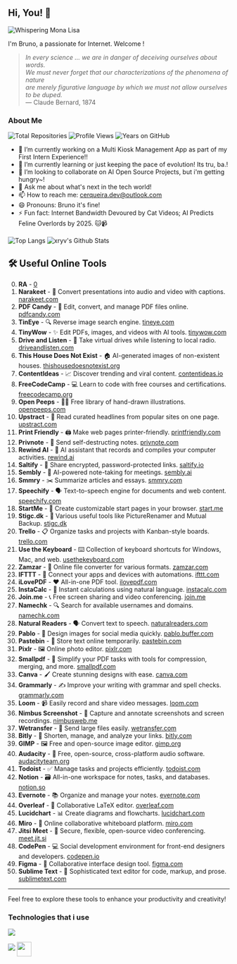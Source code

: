 ## Hi, You! 👋
![Whispering Mona Lisa](https://github.githubassets.com/images/mona-whisper.gif)

I'm Bruno, a passionate for Internet. Welcome ! 

> *In every science ... we are in danger of deceiving ourselves about words.*  
> *We must never forget that our characterizations of the phenomena of nature*  
> *are merely figurative language by which we must not allow ourselves to be duped.*  
> — Claude Bernard, 1874

### About Me  
![Total Repositories](https://img.shields.io/badge/dynamic/json?label=Total%20Repositories&query=%24.public_repos&url=https%3A%2F%2Fapi.github.com%2Fusers%2Fxryv&color=blue&logo=github) ![Profile Views](https://komarev.com/ghpvc/?username=xryv&label=Profile%20Views&color=blueviolet) ![Years on GitHub](https://img.shields.io/badge/dynamic/json?label=Years%20on%20GitHub&query=%24.created_at&url=https%3A%2F%2Fapi.github.com%2Fusers%2Fxryv&color=blue&logo=github&style=flat-square)


- 🔭 I’m currently working on a Multi Kiosk Management App as part of my First Intern Experience!! 
- 🌱 I’m currently learning or just keeping the pace of evolution! Its tru, ba.!  
- 👯 I’m looking to collaborate on AI Open Source Projects, but i'm getting hungry~! 
- 💬 Ask me about what's next in the tech world!
- 📫 How to reach me: cerqueira.dev@outlook.com
- 😄 Pronouns: Bruno it's fine! 
- ⚡ Fun fact: Internet Bandwidth Devoured by Cat Videos; AI Predicts Feline Overlords by 2025. 🐱📹
  
<img align="center" src="https://github-readme-stats.vercel.app/api/top-langs/?username=xryv" alt="Top Langs" data-canonical-src="https://github-readme-stats.vercel.app/api/top-langs/?username=xryv" style="max-width: 100%;">

<img align="center" src="https://github-readme-stats.vercel.app/api?username=xryv&&show_icons=true&theme=radical" alt="xryv's Github Stats" data-canonical-src="https://github-readme-stats.vercel.app/api?username=xryv&&show_icons=true&theme=radical" style="max-width: 100%;">


## 🛠️ Useful Online Tools
0. **RA** - [0](https://en.rakko.tools/) 
1. **Narakeet** - 🎤 Convert presentations into audio and video with captions. [narakeet.com](https://www.narakeet.com/)
2. **PDF Candy** - 📄 Edit, convert, and manage PDF files online. [pdfcandy.com](https://pdfcandy.com/)
3. **TinEye** - 🔍 Reverse image search engine. [tineye.com](https://tineye.com/)
4. **TinyWow** - ✨ Edit PDFs, images, and videos with AI tools. [tinywow.com](https://tinywow.com/)
5. **Drive and Listen** - 🚗 Take virtual drives while listening to local radio. [driveandlisten.com](https://driveandlisten.com/)
6. **This House Does Not Exist** - 🏠 AI-generated images of non-existent houses. [thishousedoesnotexist.org](https://thishousedoesnotexist.org/)
7. **ContentIdeas** - 📈 Discover trending and viral content. [contentideas.io](https://contentideas.io/)
8. **FreeCodeCamp** - 💻 Learn to code with free courses and certifications. [freecodecamp.org](https://www.freecodecamp.org/)
9. **Open Peeps** - 👩‍🎨 Free library of hand-drawn illustrations. [openpeeps.com](https://www.openpeeps.com/)
10. **Upstract** - 📰 Read curated headlines from popular sites on one page. [upstract.com](https://upstract.com/)
11. **Print Friendly** - 🖨️ Make web pages printer-friendly. [printfriendly.com](https://www.printfriendly.com/)
12. **Privnote** - 📝 Send self-destructing notes. [privnote.com](https://www.privnote.com/)
13. **Rewind AI** - 🎥 AI assistant that records and compiles your computer activities. [rewind.ai](https://www.rewind.ai/)
14. **Saltify** - 🔐 Share encrypted, password-protected links. [saltify.io](https://www.saltify.io/)
15. **Sembly** - 📝 AI-powered note-taking for meetings. [sembly.ai](https://www.sembly.ai/)
16. **Smmry** - ✂️ Summarize articles and essays. [smmry.com](https://www.smmry.com/)
17. **Speechify** - 🗣️ Text-to-speech engine for documents and web content. [speechify.com](https://www.speechify.com/)
18. **StartMe** - 📑 Create customizable start pages in your browser. [start.me](https://start.me/)
19. **Stigc.dk** - 🔧 Various useful tools like PictureRenamer and Mutual Backup. [stigc.dk](https://www.stigc.dk/)
20. **Trello** - 📋 Organize tasks and projects with Kanban-style boards. [trello.com](https://www.trello.com/)
21. **Use the Keyboard** - ⌨️ Collection of keyboard shortcuts for Windows, Mac, and web. [usethekeyboard.com](https://www.usethekeyboard.com/)
22. **Zamzar** - 📂 Online file converter for various formats. [zamzar.com](https://www.zamzar.com/)
23. **IFTTT** - 🔗 Connect your apps and devices with automations. [ifttt.com](https://www.ifttt.com/)
24. **iLovePDF** - ❤️ All-in-one PDF tool. [ilovepdf.com](https://www.ilovepdf.com/)
25. **InstaCalc** - 🔢 Instant calculations using natural language. [instacalc.com](https://www.instacalc.com/)
26. **Join.me** - 📞 Free screen sharing and video conferencing. [join.me](https://www.join.me/)
27. **Namechk** - 🔍 Search for available usernames and domains. [namechk.com](https://www.namechk.com/)
28. **Natural Readers** - 🗣️ Convert text to speech. [naturalreaders.com](https://www.naturalreaders.com/)
29. **Pablo** - 🎨 Design images for social media quickly. [pablo.buffer.com](https://pablo.buffer.com/)
30. **Pastebin** - 📝 Store text online temporarily. [pastebin.com](https://www.pastebin.com/)
31. **Pixlr** - 🖼️ Online photo editor. [pixlr.com](https://www.pixlr.com/)
32. **Smallpdf** - 📄 Simplify your PDF tasks with tools for compression, merging, and more. [smallpdf.com](https://www.smallpdf.com/)
33. **Canva** - 🖌️ Create stunning designs with ease. [canva.com](https://www.canva.com/)
34. **Grammarly** - ✍️ Improve your writing with grammar and spell checks. [grammarly.com](https://www.grammarly.com/)
35. **Loom** - 📹 Easily record and share video messages. [loom.com](https://www.loom.com/)
36. **Nimbus Screenshot** - 📸 Capture and annotate screenshots and screen recordings. [nimbusweb.me](https://www.nimbusweb.me/screenshot.php)
37. **Wetransfer** - 📁 Send large files easily. [wetransfer.com](https://www.wetransfer.com/)
38. **Bitly** - 🔗 Shorten, manage, and analyze your links. [bitly.com](https://www.bitly.com/)
39. **GIMP** - 🖼️ Free and open-source image editor. [gimp.org](https://www.gimp.org/)
40. **Audacity** - 🎵 Free, open-source, cross-platform audio software. [audacityteam.org](https://www.audacityteam.org/)
41. **Todoist** - ✅ Manage tasks and projects efficiently. [todoist.com](https://www.todoist.com/)
42. **Notion** - 🗃️ All-in-one workspace for notes, tasks, and databases. [notion.so](https://www.notion.so/)
43. **Evernote** - 📚 Organize and manage your notes. [evernote.com](https://www.evernote.com/)
44. **Overleaf** - 📝 Collaborative LaTeX editor. [overleaf.com](https://www.overleaf.com/)
45. **Lucidchart** - 📊 Create diagrams and flowcharts. [lucidchart.com](https://www.lucidchart.com/)
46. **Miro** - 🧩 Online collaborative whiteboard platform. [miro.com](https://www.miro.com/)
47. **Jitsi Meet** - 🎥 Secure, flexible, open-source video conferencing. [meet.jit.si](https://meet.jit.si/)
48. **CodePen** - 💻 Social development environment for front-end designers and developers. [codepen.io](https://www.codepen.io/)
49. **Figma** - 🎨 Collaborative interface design tool. [figma.com](https://www.figma.com/)
50. **Sublime Text** - 📝 Sophisticated text editor for code, markup, and prose. [sublimetext.com](https://www.sublimetext.com/)

---

Feel free to explore these tools to enhance your productivity and creativity!

### Technologies that i use
<a target="_blank" rel="noopener noreferrer nofollow" href="https://user-images.githubusercontent.com/74038190/212257454-16e3712e-945a-4ca2-b238-408ad0bf87e6.gif" data-target="animated-image.originalLink"><img src="https://user-images.githubusercontent.com/74038190/212257454-16e3712e-945a-4ca2-b238-408ad0bf87e6.gif" style="max-width: 100%; display: inline-block;" data-target="animated-image.originalImage"></a>


<img src="https://user-images.githubusercontent.com/74038190/212257468-1e9a91f1-b626-4baa-b15d-5c385dfa7ed2.gif" style="max-width: 100%; display: inline-block;" data-target="animated-image.originalImage">

<img align="center" src="https://github.com/rajput2107/rajput2107/raw/master/Assets/Handshake.gif" height="33px" style="max-width: 100%; display: inline-block;" data-target="animated-image.originalImage">
